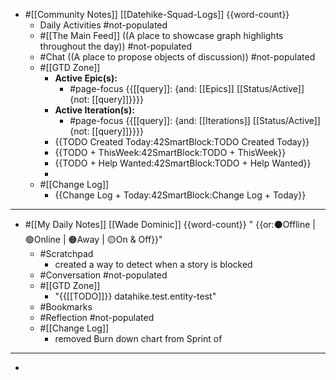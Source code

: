 - #[[Community Notes]] [[Datehike-Squad-Logs]] {{word-count}} 
    - Daily Activities #not-populated
    - #[[The Main Feed]] ((A place to showcase graph highlights throughout the day)) #not-populated
    - #Chat ((A place to propose objects of discussion)) #not-populated
    - #[[GTD Zone]]
        - **Active Epic(s):**
            - #page-focus {{[[query]]: {and: [[Epics]] [[Status/Active]] {not: [[query]]}}}}
        - **Active Iteration(s):**
            - #page-focus {{[[query]]: {and: [[Iterations]] [[Status/Active]] {not: [[query]]}}}}
        - {{TODO Created Today:42SmartBlock:TODO Created Today}}
        - {{TODO + ThisWeek:42SmartBlock:TODO + ThisWeek}}
        - {{TODO + Help Wanted:42SmartBlock:TODO + Help Wanted}}
        -  
    - #[[Change Log]]
        - {{Change Log + Today:42SmartBlock:Change Log + Today}}
- ---
- #[[My Daily Notes]] [[Wade Dominic]] {{word-count}} " {{or:⚫️Offline | 🟢Online | 🟠Away | 🟡On & Off}}"
    - #Scratchpad
        - created a way to detect when a story is blocked
    - #Conversation #not-populated
    - #[[GTD Zone]]
        - "{{[[TODO]]}} datahike.test.entity-test"
    - #Bookmarks
    - #Reflection #not-populated
    - #[[Change Log]]
        - removed Burn down chart from Sprint of 
- ---
- 
